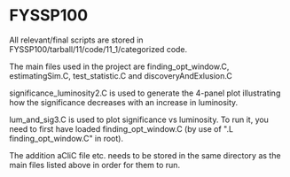 # FYSSP100

All relevant/final scripts are stored in FYSSP100/tarball/11/code/11_1/categorized code. 

The main files used in the project are
  finding_opt_window.C, 
  estimatingSim.C, 
  test_statistic.C  and 
  discoveryAndExlusion.C

significance_luminosity2.C is used to generate the 4-panel plot illustrating how the significance decreases with 
an increase in luminosity.

lum_and_sig3.C is used to plot significance vs luminosity. To run it, you need to first have loaded finding_opt_window.C 
(by use of ".L finding_opt_window.C" in root). 

The addition aCliC file etc. needs to be stored in the same directory as the main files listed above in order for them to run. 


